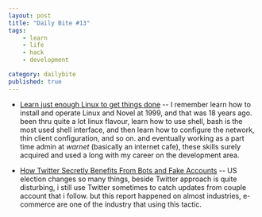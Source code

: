 ```yaml
---
layout: post
title: "Daily Bite #13"
tags: 
    - learn
    - life
    - hack
    - development

category: dailybite
published: true
---
```


- [Learn just enough Linux to get things done](http://alexpetralia.com/posts/2017/6/26/learning-linux-bash-to-get-things-done) -- I remember learn how to install and operate Linux and Novel at 1999, and that was 18 years ago. been thru quite a lot linux flavour, learn how to use shell, bash is the most used shell interface, and then learn how to configure the network, thin client configuration, and so on. and eventually working as a part time admin at _warnet_ (basically an internet cafe), these skills surely acquired and used a long with my career on the development area.


- [How Twitter Secretly Benefits From Bots and Fake Accounts](https://theintercept.com/2017/11/06/how-twitter-secretly-benefits-from-bots-and-fake-accounts/) -- US election changes so many things, beside Twitter approach is quite disturbing, i still use Twitter sometimes to catch updates from couple account that i follow. but this report happened on almost industries, e-commerce are one of the industry that using this tactic.
